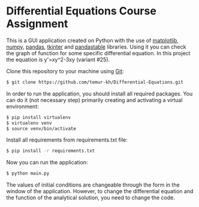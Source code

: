 # Differential Equations Course Assignment
This is a GUI application created on Python with the use of [matplotlib][plt], [numpy][np], [pandas][pd], [tkinter][tk] and [pandastable][pdt] libraries. Using it you can check the graph of function for some specific differential equation. In this project the equation is y'=xy^2-3xy (variant #25).

Clone this repository to your machine using [Git][git]:
```sh
$ git clone https://github.com/temur-kh/Differential-Equations.git
```

In order to run the application, you should install all required packages. You can do it (not necessary step) 
primarily creating and activating a virtual environment:
```sh
$ pip install virtualenv
$ virtualenv venv
$ source venv/bin/activate
```

Install all requirements from requirements.txt file:
```sh
$ pip install -r requirements.txt
```

Now you can run the application:
```sh
$ python main.py
```

The values of initial conditions are changeable through the form in the window of the application. However, to change the differential equation and the function of the analytical solution, you need to change the code.

   [plt]: <https://matplotlib.org/>
   [np]: <http://www.numpy.org/>
   [pd]: <https://pandas.pydata.org/>
   [tk]: <https://en.wikipedia.org/wiki/Tkinter>
   [pdt]: <https://github.com/dmnfarrell/pandastable>
   [git]: <https://git-scm.com/>
